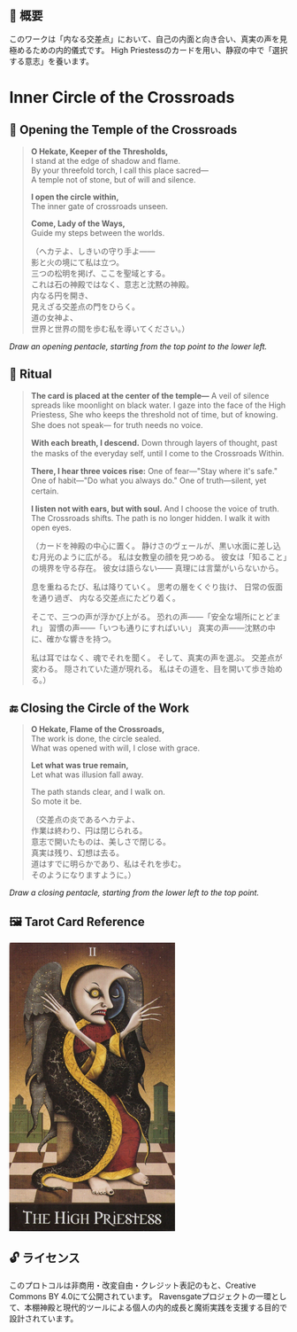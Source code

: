## 🧭 概要

このワークは「内なる交差点」において、自己の内面と向き合い、真実の声を見極めるための内的儀式です。
High Priestessのカードを用い、静寂の中で「選択する意志」を養います。

# Inner Circle of the Crossroads

## 🛑 Opening the Temple of the Crossroads

> **O Hekate, Keeper of the Thresholds,**  
> I stand at the edge of shadow and flame.  
> By your threefold torch, I call this place sacred—  
> A temple not of stone, but of will and silence.  
>  
> **I open the circle within,**  
> The inner gate of crossroads unseen.  
>  
> **Come, Lady of the Ways,**  
> Guide my steps between the worlds.  
>  
> （ヘカテよ、しきいの守り手よ——  
> 影と火の境にて私は立つ。  
> 三つの松明を掲げ、ここを聖域とする。  
> これは石の神殿ではなく、意志と沈黙の神殿。  
> 内なる円を開き、  
> 見えざる交差点の門をひらく。  
> 道の女神よ、  
> 世界と世界の間を歩む私を導いてください。）

*Draw an opening pentacle, starting from the top point to the lower left.*

## 🔮 Ritual

> **The card is placed at the center of the temple—**
> A veil of silence spreads like moonlight on black water.
> I gaze into the face of the High Priestess,
> She who keeps the threshold not of time, but of knowing.
> She does not speak—
> for truth needs no voice.　　
>
> **With each breath, I descend.**
> Down through layers of thought,
> past the masks of the everyday self,
> until I come to the Crossroads Within.　　
>
> **There, I hear three voices rise:**
> One of fear—"Stay where it's safe."
> One of habit—"Do what you always do."
> One of truth—silent, yet certain.　　
>
> **I listen not with ears, but with soul.**
> And I choose the voice of truth.
> The Crossroads shifts.
> The path is no longer hidden.
> I walk it with open eyes.
> 
> （カードを神殿の中心に置く。
> 静けさのヴェールが、黒い水面に差し込む月光のように広がる。
> 私は女教皇の顔を見つめる。
> 彼女は「知ること」の境界を守る存在。
> 彼女は語らない——
> 真理には言葉がいらないから。
> 
> 息を重ねるたび、私は降りていく。
> 思考の層をくぐり抜け、
> 日常の仮面を通り過ぎ、
> 内なる交差点にたどり着く。
>
> そこで、三つの声が浮かび上がる。
> 恐れの声——「安全な場所にとどまれ」
> 習慣の声——「いつも通りにすればいい」
> 真実の声——沈黙の中に、確かな響きを持つ。
>
> 私は耳ではなく、魂でそれを聞く。
> そして、真実の声を選ぶ。
> 交差点が変わる。
> 隠されていた道が現れる。
> 私はその道を、目を開いて歩き始める。）

## 🔚 Closing the Circle of the Work

> **O Hekate, Flame of the Crossroads,**  
> The work is done, the circle sealed.  
> What was opened with will, I close with grace.  
>  
> **Let what was true remain,**  
> Let what was illusion fall away.  
>  
> The path stands clear, and I walk on.  
> So mote it be.  
>  
> （交差点の炎であるヘカテよ、  
> 作業は終わり、円は閉じられる。  
> 意志で開いたものは、美しさで閉じる。  
> 真実は残り、幻想は去る。  
> 道はすでに明らかであり、私はそれを歩む。  
> そのようになりますように。）

*Draw a closing pentacle, starting from the lower left to the top point.*


## 🖼️ Tarot Card Reference

<img src="inner_high_priestess.jpg" width="300">


## 🔓 ライセンス

このプロトコルは非商用・改変自由・クレジット表記のもと、Creative Commons BY 4.0にて公開されています。
Ravensgateプロジェクトの一環として、本棚神殿と現代的ツールによる個人の内的成長と魔術実践を支援する目的で設計されています。
